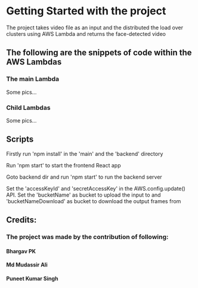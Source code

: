 # Getting Started with the project

The project takes video file as an input and the distributed the load over clusters using AWS Lambda and returns the face-detected video

## The following are the snippets of code within the AWS Lambdas
### The main Lambda
Some pics...

### Child Lambdas
Some pics...

## Scripts

Firstly run 'npm install' in the 'main' and the 'backend' directory

Run 'npm start' to start the frontend React app

Goto backend dir and run 'npm start' to run the backend server

Set the 'accessKeyId' and 'secretAccessKey' in the AWS.config.update() API. 
Set the 'bucketName' as bucket to upload the input to and 'bucketNameDownload' as bucket to download the output frames from

## Credits:
### The project was made by the contribution of following:
#### Bhargav PK
#### Md Mudassir Ali
#### Puneet Kumar Singh



